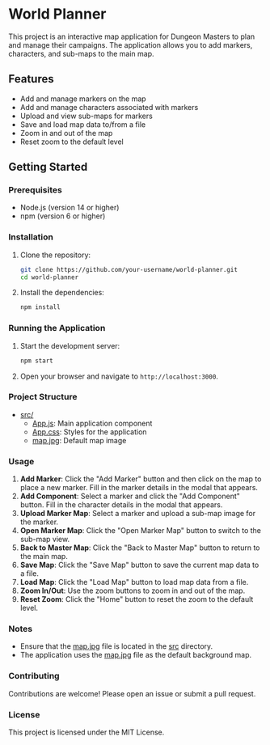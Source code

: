 # World Planner

This project is an interactive map application for Dungeon Masters to plan and manage their campaigns. The application allows you to add markers, characters, and sub-maps to the main map.

## Features

- Add and manage markers on the map
- Add and manage characters associated with markers
- Upload and view sub-maps for markers
- Save and load map data to/from a file
- Zoom in and out of the map
- Reset zoom to the default level

## Getting Started

### Prerequisites

- Node.js (version 14 or higher)
- npm (version 6 or higher)

### Installation

1. Clone the repository:

    ```bash
    git clone https://github.com/your-username/world-planner.git
    cd world-planner
    ```

2. Install the dependencies:

    ```bash
    npm install
    ```

### Running the Application

1. Start the development server:

    ```bash
    npm start
    ```

2. Open your browser and navigate to `http://localhost:3000`.

### Project Structure

- [src/](http://_vscodecontentref_/5)
  - [App.js](http://_vscodecontentref_/6): Main application component
  - [App.css](http://_vscodecontentref_/7): Styles for the application
  - [map.jpg](http://_vscodecontentref_/8): Default map image

### Usage

1. **Add Marker**: Click the "Add Marker" button and then click on the map to place a new marker. Fill in the marker details in the modal that appears.
2. **Add Component**: Select a marker and click the "Add Component" button. Fill in the character details in the modal that appears.
3. **Upload Marker Map**: Select a marker and upload a sub-map image for the marker.
4. **Open Marker Map**: Click the "Open Marker Map" button to switch to the sub-map view.
5. **Back to Master Map**: Click the "Back to Master Map" button to return to the main map.
6. **Save Map**: Click the "Save Map" button to save the current map data to a file.
7. **Load Map**: Click the "Load Map" button to load map data from a file.
8. **Zoom In/Out**: Use the zoom buttons to zoom in and out of the map.
9. **Reset Zoom**: Click the "Home" button to reset the zoom to the default level.

### Notes

- Ensure that the [map.jpg](http://_vscodecontentref_/9) file is located in the [src](http://_vscodecontentref_/10) directory.
- The application uses the [map.jpg](http://_vscodecontentref_/11) file as the default background map.

### Contributing

Contributions are welcome! Please open an issue or submit a pull request.

### License

This project is licensed under the MIT License.
